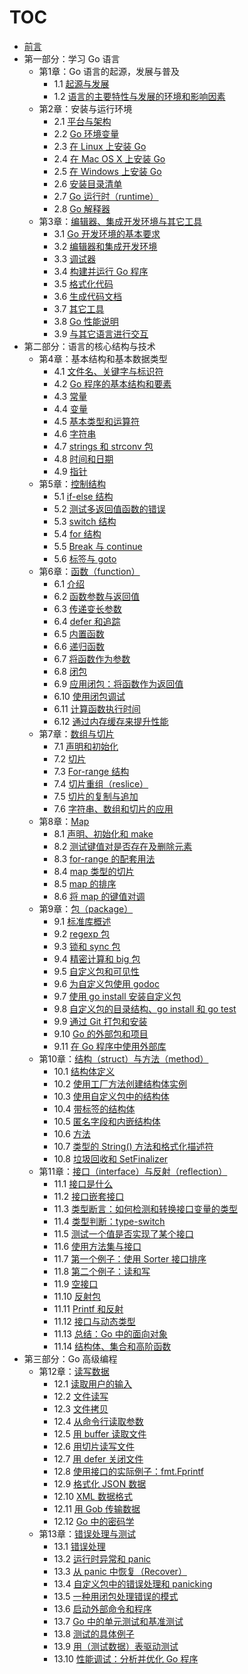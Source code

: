 # TOC

* [前言](ebook/preface.md)
* 第一部分：学习 Go 语言
  * 第1章：Go 语言的起源，发展与普及
    * 1.1 [起源与发展](ebook/01.1.md)
    * 1.2 [语言的主要特性与发展的环境和影响因素](ebook/01.2.md)
  * 第2章：安装与运行环境
    * 2.1 [平台与架构](ebook/02.1.md)
    * 2.2 [Go 环境变量](ebook/02.2.md)
    * 2.3 [在 Linux 上安装 Go](ebook/02.3.md)
    * 2.4 [在 Mac OS X 上安装 Go](ebook/02.4.md)
    * 2.5 [在 Windows 上安装 Go](ebook/02.5.md)
    * 2.6 [安装目录清单](ebook/02.6.md)
    * 2.7 [Go 运行时（runtime）](ebook/02.7.md)
    * 2.8 [Go 解释器](ebook/02.8.md)
  * 第3章：[编辑器、集成开发环境与其它工具](ebook/03.0.md)
    * 3.1 [Go 开发环境的基本要求](ebook/03.1.md)
    * 3.2 [编辑器和集成开发环境](ebook/03.2.md)
    * 3.3 [调试器](ebook/03.3.md)
    * 3.4 [构建并运行 Go 程序](ebook/03.4.md)
    * 3.5 [格式化代码](ebook/03.5.md)
    * 3.6 [生成代码文档](ebook/03.6.md)
    * 3.7 [其它工具](ebook/03.7.md)
    * 3.8 [Go 性能说明](ebook/03.8.md)
    * 3.9 [与其它语言进行交互](ebook/03.9.md)
* 第二部分：语言的核心结构与技术
  * 第4章：基本结构和基本数据类型
    * 4.1 [文件名、关键字与标识符](ebook/04.1.md)
    * 4.2 [Go 程序的基本结构和要素](ebook/04.2.md)
    * 4.3 [常量](ebook/04.3.md)
    * 4.4 [变量](ebook/04.4.md)
    * 4.5 [基本类型和运算符](ebook/04.5.md)
    * 4.6 [字符串](ebook/04.6.md)
    * 4.7 [strings 和 strconv 包](ebook/04.7.md)
    * 4.8 [时间和日期](ebook/04.8.md)
    * 4.9 [指针](ebook/04.9.md)
  * 第5章：[控制结构](ebook/05.0.md)
    * 5.1 [if-else 结构](ebook/05.1.md)
    * 5.2 [测试多返回值函数的错误](ebook/05.2.md)
    * 5.3 [switch 结构](ebook/05.3.md)
    * 5.4 [for 结构](ebook/05.4.md)
    * 5.5 [Break 与 continue](ebook/05.5.md)
    * 5.6 [标签与 goto](ebook/05.6.md)
  * 第6章：[函数（function）](ebook/06.0.md)
    * 6.1 [介绍](ebook/06.1.md)
    * 6.2 [函数参数与返回值](ebook/06.2.md)
    * 6.3 [传递变长参数](ebook/06.3.md)
    * 6.4 [defer 和追踪](ebook/06.4.md)
    * 6.5 [内置函数](ebook/06.5.md)
    * 6.6 [递归函数](ebook/06.6.md)
    * 6.7 [将函数作为参数](ebook/06.7.md)
    * 6.8 [闭包](ebook/06.8.md)
    * 6.9 [应用闭包：将函数作为返回值](ebook/06.9.md)
    * 6.10 [使用闭包调试](ebook/06.10.md)
    * 6.11 [计算函数执行时间](ebook/06.11.md)
    * 6.12 [通过内存缓存来提升性能](ebook/06.12.md)
  * 第7章：[数组与切片](ebook/07.0.md)
    * 7.1 [声明和初始化](ebook/07.1.md)
    * 7.2 [切片](ebook/07.2.md)
    * 7.3 [For-range 结构](ebook/07.3.md)
    * 7.4 [切片重组（reslice）](ebook/07.4.md)
    * 7.5 [切片的复制与追加](ebook/07.5.md)
    * 7.6 [字符串、数组和切片的应用](ebook/07.6.md)
  * 第8章：[Map](ebook/08.0.md)
    * 8.1 [声明、初始化和 make](ebook/08.1.md)
    * 8.2 [测试键值对是否存在及删除元素](ebook/08.2.md)
    * 8.3 [for-range 的配套用法](ebook/08.3.md)
    * 8.4 [map 类型的切片](ebook/08.4.md)
    * 8.5 [map 的排序](ebook/08.5.md)
    * 8.6 [将 map 的键值对调](ebook/08.6.md)
  * 第9章：[包（package）](ebook/09.0.md)
    * 9.1 [标准库概述](ebook/09.1.md)
    * 9.2 [regexp 包](ebook/09.2.md)
    * 9.3 [锁和 sync 包](ebook/09.3.md)
    * 9.4 [精密计算和 big 包](ebook/09.4.md)
    * 9.5 [自定义包和可见性](ebook/09.5.md)
    * 9.6 [为自定义包使用 godoc](ebook/09.6.md)
    * 9.7 [使用 go install 安装自定义包](ebook/09.7.md)
    * 9.8 [自定义包的目录结构、go install 和 go test](ebook/09.8.md)
    * 9.9 [通过 Git 打包和安装](ebook/09.9.md)
    * 9.10 [Go 的外部包和项目](ebook/09.10.md)
    * 9.11 [在 Go 程序中使用外部库](ebook/09.11.md)
  * 第10章：[结构（struct）与方法（method）](ebook/10.0.md)
    * 10.1 [结构体定义](ebook/10.1.md)
    * 10.2 [使用工厂方法创建结构体实例](ebook/10.2.md)
    * 10.3 [使用自定义包中的结构体](ebook/10.3.md)
    * 10.4 [带标签的结构体](ebook/10.4.md)
    * 10.5 [匿名字段和内嵌结构体](ebook/10.5.md)
    * 10.6 [方法](ebook/10.6.md)
    * 10.7 [类型的 String\(\) 方法和格式化描述符](ebook/10.7.md)
    * 10.8 [垃圾回收和 SetFinalizer](ebook/10.8.md)
  * 第11章：[接口（interface）与反射（reflection）](ebook/11.0.md)
    * 11.1 [接口是什么](ebook/11.1.md)
    * 11.2 [接口嵌套接口](ebook/11.2.md)
    * 11.3 [类型断言：如何检测和转换接口变量的类型](ebook/11.3.md)
    * 11.4 [类型判断：type-switch](ebook/11.4.md)
    * 11.5 [测试一个值是否实现了某个接口](ebook/11.5.md)
    * 11.6 [使用方法集与接口](ebook/11.6.md)
    * 11.7 [第一个例子：使用 Sorter 接口排序](ebook/11.7.md)
    * 11.8 [第二个例子：读和写](ebook/11.8.md)
    * 11.9 [空接口](ebook/11.9.md)
    * 11.10 [反射包](ebook/11.10.md)
    * 11.11 [Printf 和反射](ebook/11.11.md)
    * 11.12 [接口与动态类型](ebook/11.12.md)
    * 11.13 [总结：Go 中的面向对象](ebook/11.13.md)
    * 11.14 [结构体、集合和高阶函数](ebook/11.14.md)
* 第三部分：Go 高级编程
  * 第12章：[读写数据](ebook/12.0.md)
    * 12.1 [读取用户的输入](ebook/12.1.md)
    * 12.2 [文件读写](ebook/12.2.md)
    * 12.3 [文件拷贝](ebook/12.3.md)
    * 12.4 [从命令行读取参数](ebook/12.4.md)
    * 12.5 [用 buffer 读取文件](ebook/12.5.md)
    * 12.6 [用切片读写文件](ebook/12.6.md)
    * 12.7 [用 defer 关闭文件](ebook/12.7.md)
    * 12.8 [使用接口的实际例子：fmt.Fprintf](ebook/12.8.md)
    * 12.9 [格式化 JSON 数据](ebook/12.9.md)
    * 12.10 [XML 数据格式](ebook/12.10.md)
    * 12.11 [用 Gob 传输数据](ebook/12.11.md)
    * 12.12 [Go 中的密码学](ebook/12.12.md)
  * 第13章：[错误处理与测试](ebook/13.0.md)
    * 13.1 [错误处理](ebook/13.1.md)
    * 13.2 [运行时异常和 panic](ebook/13.2.md)
    * 13.3 [从 panic 中恢复（Recover）](ebook/13.3.md)
    * 13.4 [自定义包中的错误处理和 panicking](ebook/13.4.md)
    * 13.5 [一种用闭包处理错误的模式](ebook/13.5.md)
    * 13.6 [启动外部命令和程序](ebook/13.6.md)
    * 13.7 [Go 中的单元测试和基准测试](ebook/13.7.md)
    * 13.8 [测试的具体例子](ebook/13.8.md)
    * 13.9 [用（测试数据）表驱动测试](ebook/13.9.md)
    * 13.10 [性能调试：分析并优化 Go 程序](ebook/13.10.md)

